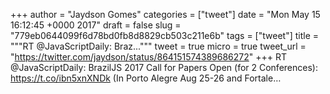 
+++
author = "Jaydson Gomes"
categories = ["tweet"]
date = "Mon May 15 16:12:45 +0000 2017"
draft = false
slug = "779eb0644099f6d78bd0fb8d8829cb503c211e6b"
tags = ["tweet"]
title = """RT @JavaScriptDaily: Braz..."""
tweet = true
micro = true
tweet_url = "https://twitter.com/jaydson/status/864151574389686272"
+++
RT @JavaScriptDaily: BrazilJS 2017 Call for Papers Open (for 2 Conferences): https://t.co/ibn5xnXNDk (In Porto Alegre Aug 25-26 and Fortale…
